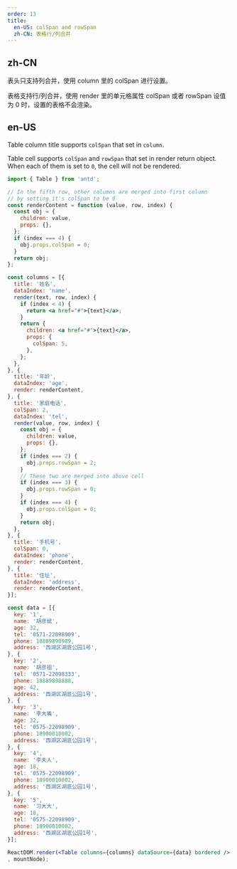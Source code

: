 ```yaml
---
order: 13
title:
  en-US: colSpan and rowSpan
  zh-CN: 表格行/列合并
---
```


## zh-CN

表头只支持列合并，使用 column 里的 colSpan 进行设置。

表格支持行/列合并，使用 render 里的单元格属性 colSpan 或者 rowSpan 设值为 0 时，设置的表格不会渲染。

## en-US

Table column title supports `colSpan` that set in `column`.

Table cell supports `colSpan` and `rowSpan` that set in render return object. When each of them is set to `0`, the cell will not be rendered.

````jsx
import { Table } from 'antd';

// In the fifth row, other columns are merged into first column
// by setting it's colSpan to be 0
const renderContent = function (value, row, index) {
  const obj = {
    children: value,
    props: {},
  };
  if (index === 4) {
    obj.props.colSpan = 0;
  }
  return obj;
};

const columns = [{
  title: '姓名',
  dataIndex: 'name',
  render(text, row, index) {
    if (index < 4) {
      return <a href="#">{text}</a>;
    }
    return {
      children: <a href="#">{text}</a>,
      props: {
        colSpan: 5,
      },
    };
  },
}, {
  title: '年龄',
  dataIndex: 'age',
  render: renderContent,
}, {
  title: '家庭电话',
  colSpan: 2,
  dataIndex: 'tel',
  render(value, row, index) {
    const obj = {
      children: value,
      props: {},
    };
    if (index === 2) {
      obj.props.rowSpan = 2;
    }
    // These two are merged into above cell
    if (index === 3) {
      obj.props.rowSpan = 0;
    }
    if (index === 4) {
      obj.props.colSpan = 0;
    }
    return obj;
  },
}, {
  title: '手机号',
  colSpan: 0,
  dataIndex: 'phone',
  render: renderContent,
}, {
  title: '住址',
  dataIndex: 'address',
  render: renderContent,
}];

const data = [{
  key: '1',
  name: '胡彦斌',
  age: 32,
  tel: '0571-22098909',
  phone: 18889898989,
  address: '西湖区湖底公园1号',
}, {
  key: '2',
  name: '胡彦祖',
  tel: '0571-22098333',
  phone: 18889898888,
  age: 42,
  address: '西湖区湖底公园1号',
}, {
  key: '3',
  name: '李大嘴',
  age: 32,
  tel: '0575-22098909',
  phone: 18900010002,
  address: '西湖区湖底公园1号',
}, {
  key: '4',
  name: '李夫人',
  age: 18,
  tel: '0575-22098909',
  phone: 18900010002,
  address: '西湖区湖底公园1号',
}, {
  key: '5',
  name: '习大大',
  age: 18,
  tel: '0575-22098909',
  phone: 18900010002,
  address: '西湖区湖底公园1号',
}];

ReactDOM.render(<Table columns={columns} dataSource={data} bordered />
, mountNode);
````
